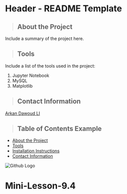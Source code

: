 # Header - README Template

<a class="anchor" id="about the project"></a>
>## About the Project
Include a summary of the project here.

<a class="anchor" id="tools"></a>
>## Tools
Include a list of the tools used in the project:
1. Jupyter Notebook
2. MySQL
3. Matplotlib

<a class="anchor" id="contact"></a>
>## Contact Information
[Arkan Dawoud LI](https://www.linkedin.com/in/arkannn/)

>## Table of Contents Example
* [About the Project](#about_the_project)
* [Tools](#tools)
* [Installation Instructions](#installation_instructions)
* [Contact Information](#contact)

![Github Logo](https://github.githubassets.com/images/modules/logos_page/Octocat.png "Github logo - markdown")

# Mini-Lesson-9.4
